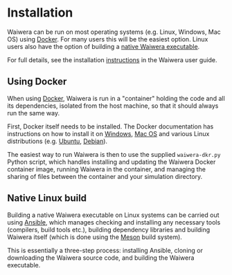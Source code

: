 # Installation

Waiwera can be run on most operating systems (e.g. Linux, Windows, Mac
OS) using [Docker](install.md#using-docker). For many users this will
be the easiest option. Linux users also have the option of building a
[native Waiwera executable](install.md#native-linux-build).

For full details, see the installation
[instructions](https://waiwera.readthedocs.io/en/latest/installation.html)
in the Waiwera user guide.

## Using Docker

When using [Docker](https://www.docker.com/), Waiwera is run in a
"container" holding the code and all its dependencies, isolated from
the host machine, so that it should always run the same way.

First, Docker itself needs to be installed. The Docker documentation
has instructions on how to install it on
[Windows](https://docs.docker.com/docker-for-windows/install/), [Mac
OS](https://docs.docker.com/docker-for-mac/install/) and various Linux
distributions
(e.g. [Ubuntu](https://docs.docker.com/install/linux/docker-ce/ubuntu/),
[Debian](https://docs.docker.com/install/linux/docker-ce/debian/)).

The easiest way to run Waiwera is then to use the supplied
`waiwera-dkr.py` Python script, which handles installing and updating
the Waiwera Docker container image, running Waiwera in the container,
and managing the sharing of files between the container and your
simulation directory.

## Native Linux build

Building a native Waiwera executable on Linux systems can be carried
out using [Ansible](https://www.ansible.com/), which manages checking
and installing any necessary tools (compilers, build tools etc.),
building dependency libraries and building Waiwera itself (which is
done using the [Meson](https://mesonbuild.com/) build system).

This is essentially a three-step process: installing Ansible, cloning
or downloading the Waiwera source code, and building the Waiwera
executable.


